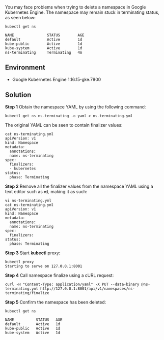You may face problems when trying to delete a namespace in Google Kubernetes Engine. The namespace may remain stuck in terminating status, as seen below:



```
kubectl get ns

NAME               STATUS        AGE
default            Active        1d
kube-public        Active        1d
kube-system        Active        1d
ns-terminating     Terminating   4m
```

## Environment

- Google Kubernetes Engine 1.16.15-gke.7800

## Solution

**Step 1** Obtain the namespace YAML by using the following command:

```
kubectl get ns ns-terminating -o yaml > ns-terminating.yml
```

The original YAML can be seen to contain finalizer values:

```
cat ns-terminating.yml
apiVersion: v1
kind: Namespace
metadata:
  annotations:
  name: ns-terminating
spec:
  finalizers:
  - kubernetes
status:
  phase: Terminating
```

**Step 2** Remove all the finalizer values from the namespace YAML using a text editor such as **`vi`**, making it as such:

```
vi ns-terminating.yml
cat ns-terminating.yml
apiVersion: v1
kind: Namespace
metadata:
  annotations:
  name: ns-terminating
spec:
  finalizers:
status:
  phase: Terminating
```

**Step 3** Start **kubectl** proxy:

```
kubectl proxy
Starting to serve on 127.0.0.1:8001
```

**Step 4** Call namespace finalize using a cURL request:

```
curl -H "Content-Type: application/yaml" -X PUT --data-binary @ns-terminating.yml http://127.0.0.1:8001/api/v1/namespaces/ns-terminating/finalize
```

**Step 5** Confirm the namespace has been deleted:

```
kubectl get ns

NAME          STATUS   AGE
default       Active   1d
kube-public   Active   1d
kube-system   Active   1d
```
